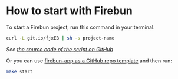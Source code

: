 # How to start with Firebun

To start a Firebun project, run this command in your terminal:

```bash
curl -L git.io/fjxEB | sh -s project-name
```

_See [the source code of the script on GitHub](https://git.io/fjxMW)_

Or you can use [firebun-app as a GitHub repo template](https://git.io/fjxME)
and then run:

```bash
make start
```
